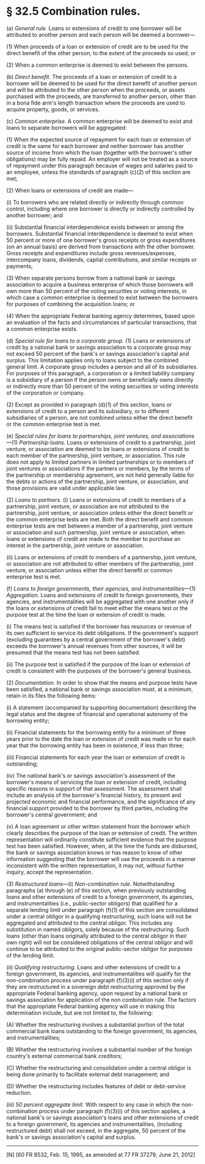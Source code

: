 # § 32.5   Combination rules.

(a) *General rule.* Loans or extensions of credit to one borrower will be attributed to another person and each person will be deemed a borrower—


(1) When proceeds of a loan or extension of credit are to be used for the direct benefit of the other person, to the extent of the proceeds so used; or 


(2) When a common enterprise is deemed to exist between the persons. 


(b) *Direct benefit.* The proceeds of a loan or extension of credit to a borrower will be deemed to be used for the direct benefit of another person and will be attributed to the other person when the proceeds, or assets purchased with the proceeds, are transferred to another person, other than in a bona fide arm's length transaction where the proceeds are used to acquire property, goods, or services. 


(c) *Common enterprise.* A common enterprise will be deemed to exist and loans to separate borrowers will be aggregated: 


(1) When the expected source of repayment for each loan or extension of credit is the same for each borrower and neither borrower has another source of income from which the loan (together with the borrower's other obligations) may be fully repaid. An employer will not be treated as a source of repayment under this paragraph because of wages and salaries paid to an employee, unless the standards of paragraph (c)(2) of this section are met; 


(2) When loans or extensions of credit are made— 


(i) To borrowers who are related directly or indirectly through common control, including where one borrower is directly or indirectly controlled by another borrower; and 


(ii) Substantial financial interdependence exists between or among the borrowers. Substantial financial interdependence is deemed to exist when 50 percent or more of one borrower's gross receipts or gross expenditures (on an annual basis) are derived from transactions with the other borrower. Gross receipts and expenditures include gross revenues/expenses, intercompany loans, dividends, capital contributions, and similar receipts or payments; 


(3) When separate persons borrow from a national bank or savings association to acquire a business enterprise of which those borrowers will own more than 50 percent of the voting securities or voting interests, in which case a common enterprise is deemed to exist between the borrowers for purposes of combining the acquisition loans; or 


(4) When the appropriate Federal banking agency determines, based upon an evaluation of the facts and circumstances of particular transactions, that a common enterprise exists. 


(d) *Special rule for loans to a corporate group.* (1) Loans or extensions of credit by a national bank or savings association to a corporate group may not exceed 50 percent of the bank's or savings association's capital and surplus. This limitation applies only to loans subject to the combined general limit. A corporate group includes a person and all of its subsidiaries. For purposes of this paragraph, a corporation or a limited liability company is a subsidiary of a person if the person owns or beneficially owns directly or indirectly more than 50 percent of the voting securities or voting interests of the corporation or company. 


(2) Except as provided in paragraph (d)(1) of this section, loans or extensions of credit to a person and its subsidiary, or to different subsidiaries of a person, are not combined unless either the direct benefit or the common enterprise test is met. 


(e) *Special rules for loans to partnerships, joint ventures, and associations*—(1) *Partnership loans.* Loans or extensions of credit to a partnership, joint venture, or association are deemed to be loans or extensions of credit to each member of the partnership, joint venture, or association. This rule does not apply to limited partners in limited partnerships or to members of joint ventures or associations if the partners or members, by the terms of the partnership or membership agreement, are not held generally liable for the debts or actions of the partnership, joint venture, or association, and those provisions are valid under applicable law. 


(2) *Loans to partners.* (i) Loans or extensions of credit to members of a partnership, joint venture, or association are not attributed to the partnership, joint venture, or association unless either the direct benefit or the common enterprise tests are met. Both the direct benefit and common enterprise tests are met between a member of a partnership, joint venture or association and such partnership, joint venture or association, when loans or extensions of credit are made to the member to purchase an interest in the partnership, joint venture or association. 


(ii) Loans or extensions of credit to members of a partnership, joint venture, or association are not attributed to other members of the partnership, joint venture, or association unless either the direct benefit or common enterprise test is met. 


(f) *Loans to foreign governments, their agencies, and instrumentalities*—(1) *Aggregation.* Loans and extensions of credit to foreign governments, their agencies, and instrumentalities will be aggregated with one another only if the loans or extensions of credit fail to meet either the means test or the purpose test at the time the loan or extension of credit is made. 


(i) The means test is satisfied if the borrower has resources or revenue of its own sufficient to service its debt obligations. If the government's support (excluding guarantees by a central government of the borrower's debt) exceeds the borrower's annual revenues from other sources, it will be presumed that the means test has not been satisfied. 


(ii) The purpose test is satisfied if the purpose of the loan or extension of credit is consistent with the purposes of the borrower's general business. 


(2) *Documentation.* In order to show that the means and purpose tests have been satisfied, a national bank or savings association must, at a minimum, retain in its files the following items: 


(i) A statement (accompanied by supporting documentation) describing the legal status and the degree of financial and operational autonomy of the borrowing entity; 


(ii) Financial statements for the borrowing entity for a minimum of three years prior to the date the loan or extension of credit was made or for each year that the borrowing entity has been in existence, if less than three; 


(iii) Financial statements for each year the loan or extension of credit is outstanding; 


(iv) The national bank's or savings association's assessment of the borrower's means of servicing the loan or extension of credit, including specific reasons in support of that assessment. The assessment shall include an analysis of the borrower's financial history, its present and projected economic and financial performance, and the significance of any financial support provided to the borrower by third parties, including the borrower's central government; and 


(v) A loan agreement or other written statement from the borrower which clearly describes the purpose of the loan or extension of credit. The written representation will ordinarily constitute sufficient evidence that the purpose test has been satisfied. However, when, at the time the funds are disbursed, the bank or savings association knows or has reason to know of other information suggesting that the borrower will use the proceeds in a manner inconsistent with the written representation, it may not, without further inquiry, accept the representation. 


(3) *Restructured loans*—(i) *Non-combination rule.* Notwithstanding paragraphs (a) through (e) of this section, when previously outstanding loans and other extensions of credit to a foreign government, its agencies, and instrumentalities (i.e., public-sector obligors) that qualified for a separate lending limit under paragraph (f)(1) of this section are consolidated under a central obligor in a qualifying restructuring, such loans will not be aggregated and attributed to the central obligor. This includes any substitution in named obligors, solely because of the restructuring. Such loans (other than loans originally attributed to the central obligor in their own right) will not be considered obligations of the central obligor and will continue to be attributed to the original public-sector obligor for purposes of the lending limit. 


(ii) *Qualifying restructuring.* Loans and other extensions of credit to a foreign government, its agencies, and instrumentalities will qualify for the non-combination process under paragraph (f)(3)(i) of this section only if they are restructured in a sovereign debt restructuring approved by the appropriate Federal banking agency, upon request by a national bank or savings association for application of the non combination rule. The factors that the appropriate Federal banking agency will use in making this determination include, but are not limited to, the following: 


(A) Whether the restructuring involves a substantial portion of the total commercial bank loans outstanding to the foreign government, its agencies, and instrumentalities; 


(B) Whether the restructuring involves a substantial number of the foreign country's external commercial bank creditors; 


(C) Whether the restructuring and consolidation under a central obligor is being done primarily to facilitate external debt management; and 


(D) Whether the restructuring includes features of debt or debt-service reduction. 


(iii) *50 percent aggregate limit.* With respect to any case in which the non-combination process under paragraph (f)(3)(i) of this section applies, a national bank's or savings association's loans and other extensions of credit to a foreign government, its agencies and instrumentalities, (including restructured debt) shall not exceed, in the aggregate, 50 percent of the bank's or savings association's capital and surplus. 



---

[N] [60 FR 8532, Feb. 15, 1995, as amended at 77 FR 37279, June 21, 2012]





